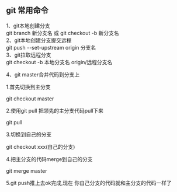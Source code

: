 ## git 常用命令 
1、git本地创建分支  
  git branch  新分支名  或 git checkout -b 新分支名  
2、git本地创建分支提交远程  
  git push --set-upstream origin 分支名  
3、git拉取远程分支  
  git checkout -b 本地分支名 origin/远程分支名
  
4、git master合并代码到分支上   

  1.首先切换到主分支

  git checkout master

  2.使用git pull 把领先的主分支代码pull下来

  git pull

  3.切换到自己的分支

  git checkout xxx(自己的分支)

  4.把主分支的代码merge到自己的分支

  git merge master

  5.git push推上去ok完成,现在 你自己分支的代码就和主分支的代码一样了

